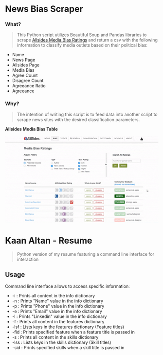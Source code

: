 # News Bias Scraper

### What?

> This Python script utilizes Beautiful Soup and Pandas libraries to scrape [Allsides Media Bias Ratings] and return a csv with the following information to classify media outlets based on their political bias:

- Name
- News Page
- Allsides Page
- Media Bias
- Agree Count
- Disagree Count
- Agreeance Ratio
- Agreeance

### Why?

> The intention of writing this script is to feed data into another script to scrape news sites with the desired classification parameters.

**Allsides Media Bias Table**

![alt text][allsides-table-gif]

[allsides-table-gif]: ./README/Images/allsides_gif.gif
[Allsides Media Bias Ratings]: https://www.allsides.com/media-bias/media-bias-ratings

# Kaan Altan - Resume
> Python version of my resume featuring a command line interface for interaction

## Usage

Command line interface allows to access specific information:
- -i      : Prints all content in the info dictionary
- -n      : Prints "Name" value in the info dictionary
- -p      : Prints "Phone" value in the info dictionary
- -e      : Prints "Email" value in the info dictionary
- -l      : Prints "Linkedin" value in the info dictionary
- -f      : Prints all content in the features dictionary
- -lsf    : Lists keys in the features dictionary (Feature titles)
- -fid    : Prints specified feature when a feature title is passed in
- -s      : Prints all content in the skills dictionary
- -lss    : Lists keys in the skills dictionary (Skill titles)
- -sid    : Prints specified skills when a skill title is passed in